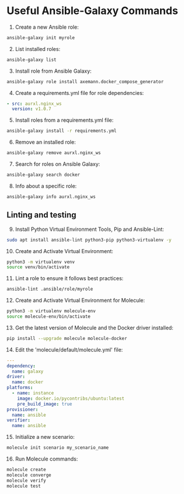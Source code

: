 # Useful Ansible-Galaxy Commands

1. Create a new Ansible role:

```bash
ansible-galaxy init myrole
```

2. List installed roles:

```bash
ansible-galaxy list
```

3. Install role from Ansible Galaxy:

```bash
ansible-galaxy role install axemann.docker_compose_generator
```

4. Create a requirements.yml file for role dependencies:

```yaml                                                              
- src: aurxl.nginx_ws
  version: v1.0.7
```

5. Install roles from a requirements.yml file:

```bash
ansible-galaxy install -r requirements.yml
```

6. Remove an installed role:

```bash
ansible-galaxy remove aurxl.nginx_ws
```

7. Search for roles on Ansible Galaxy:

```bash
ansible-galaxy search docker
```

8. Info about a specific role:

```bash
ansible-galaxy info aurxl.nginx_ws
```

## Linting and testing

9. Install Python Virtual Environment Tools, Pip and Ansible-Lint:

```bash
sudo apt install ansible-lint python3-pip python3-virtualenv -y
```

10. Create and Activate Virtual Environment:

```bash
python3 -m virtualenv venv
source venv/bin/activate
```

11. Lint a role to ensure it follows best practices:

```bash
ansible-lint .ansible/role/myrole
```

12. Create and Activate Virtual Environment for Molecule:

```bash
python3 -m virtualenv molecule-env
source molecule-env/bin/activate
```

13. Get the latest version of Molecule and the Docker driver installed:

```bash
pip install --upgrade molecule molecule-docker
```

14. Edit the 'molecule/default/molecule.yml' file:

```yaml
---
dependency:
  name: galaxy
driver:
  name: docker
platforms:
  - name: instance
    image: docker.io/pycontribs/ubuntu:latest
    pre_build_image: true
provisioner:
  name: ansible
verifier:
  name: ansible
```

15. Initialize a new scenario:

```bash
molecule init scenario my_scenario_name
```

16. Run Molecule commands:

```bash
molecule create
molecule converge
molecule verify
molecule test
```
